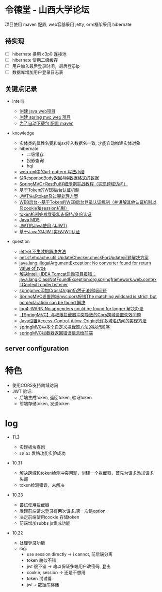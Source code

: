 # 令德堂 - 山西大学论坛

项目使用 maven 配置, web容器采用 jetty, orm框架采用 hibernate
 
## 待实现
- [ ] hibernate 换用 c3p0 连接池
- [ ] hibernate 使用二级缓存
- [ ] 用户加入最后登录时间，最后登录ip
- [ ] 数据库增加用户登录日志表

## 关键点记录
- intellij 
    - [创建 java web项目](https://www.cnblogs.com/yangyquin/p/5285272.html)
    - [创建 spring mvc web 项目](https://www.cnblogs.com/yangyquin/p/5286457.html)
    - [为了自动下载包 配置 maven](https://blog.csdn.net/qq_32588349/article/details/51461182)

- knowledge
    - 实体类的属性名要和ajax传入数据名一致, 才能自动构建实体对象
    - hibernate
        - 二级缓存
        - 投影查询
        - hql
    - [web.xml中的url-pattern 写法小结](https://blog.csdn.net/farawaywl/article/details/52902902)
    - [@ResponseBody返回4种数据格式的数据](https://blog.csdn.net/weixin_42189604/article/details/82179660)
    - [SpringMVC+RestFul详细示例实战教程（实现跨域访问）](https://blog.51cto.com/sihai/2127929)
    - [基于Token的WEB后台认证机制](https://www.cnblogs.com/xiekeli/p/5607107.html)
    - [JWT生成token及过期处理方案](https://my.oschina.net/odetteisgorgeous/blog/1920762)
    - [WEB后台--基于Token的WEB后台登录认证机制（并讲解其他认证机制以及cookie和session机制）](https://www.jianshu.com/p/227306fa28e4)
    - [token机制完成登录状态保持/身份认证](https://www.jianshu.com/p/8d28e60af440)
    - [Java MD5](https://www.jianshu.com/p/0086b0242cd6)
    - [JWT的Java使用 (JJWT)](https://blog.csdn.net/qq_37636695/article/details/79265711)
    - [基于Java的JJWT实现JWT认证](https://blog.csdn.net/u010953880/article/details/86735797)
    
- question
    - [jetty9 <welcome-file-list>不生效的解决方法](https://www.jianshu.com/p/358aae19969e)
    - [net.sf.ehcache.util.UpdateChecker.checkForUpdate问题解决方案](https://blog.csdn.net/wo541075754/article/details/79737289)
    - [java.lang.IllegalArgumentException: No converter found for return value of type](https://stackoverflow.com/questions/37841373/java-lang-illegalargumentexception-no-converter-found-for-return-value-of-type)
    - [解决Intellij IDEA Tomcat启动项目报错：java.lang.ClassNotFoundException:org.springframework.web.context.ContextLoaderListener](https://www.jianshu.com/p/18d068f47b09)
    - [springmvc添加CrossOrigin仍然无法跨域问题](https://blog.csdn.net/wfm19970/article/details/99494633)
    - [SpringMVC设置跨域mvc:cors报错The matching wildcard is strict, but no declaration can be found 解决](https://blog.csdn.net/ydk888888/article/details/83417259)
    - [log4j:WARN No appenders could be found for logger 解决办法](https://blog.csdn.net/chw0629/article/details/80567936)
    - [【SpringMVC】与权限拦截器冲突导致的Cors跨域设置失效问题](https://segmentfault.com/a/1190000010348077)
    - [Java设置Access-Control-Allow-Origin允许多域名访问的实现方法](https://www.jb51.net/article/148573.htm)
    - [springMVC中多个自定义拦截器方法的执行顺序](https://blog.csdn.net/weixin_39214481/article/details/80030609)
    - [springMVC拦截器返回错误信息给前端](https://blog.csdn.net/qq_37585236/article/details/81781563)
    
## server configuration

# 特色
- 使用CORS支持跨域访问
- JWT 验证:
    - 后端生成token, 返回token, 验证token
    - 前端存储token, 发送token

# log
- 11.3
    - 实现板块查询
    - `20:53` 发帖功能实验成功 
- 10.31
    - 解决跨域和token检测冲突问题，创建一个拦截器，首先为请求添加请求头部
    - token检测错误，未解决

- 10.23
    - 尝试使用拦截器
    - 发现前端请求登录有两次请求,第一次是option
    - 决定前端使用cookie 存储token
    - 前端增加subbs js集成功能

- 10.22
    - 处理登录功能
    - log: 
        - use session directly -> i cannot, 前后端分离
        - token 貌似不错
        - jwt  很不错 -> 难以保证多端用户改密码, 登出
        - cookie, session -> 还是不想用
        - token 试试看
        - jwt + 数据库存储